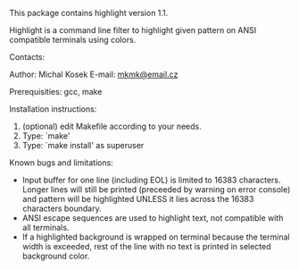 This package contains highlight version 1.1.

Highlight is a command line filter to highlight given pattern 
on ANSI compatible terminals using colors.

Contacts:

  Author: Michal Kosek
  E-mail: <mkmk@email.cz>

Prerequisities:
  gcc, make

Installation instructions:

  1. (optional) edit Makefile according to your needs.
  2. Type: `make'
  3. Type: `make install' as superuser

Known bugs and limitations:
  * Input buffer for one line (including EOL) is limited to 16383 characters.
    Longer lines will still be printed (preceeded by warning on error console)
    and pattern will be highlighted UNLESS it lies across the 16383 characters boundary.
  * ANSI escape sequences are used to highlight text, not compatible with all terminals.
  * If a highlighted background is wrapped on terminal because the terminal width
    is exceeded, rest of the line with no text is printed in selected background color.
